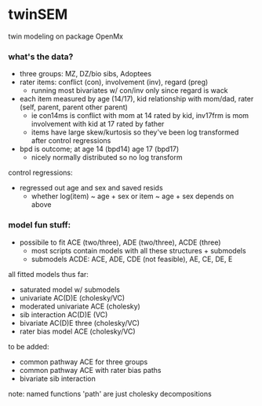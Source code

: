 # twinSEM
twin modeling on package OpenMx 

### what's the data?
- three groups: MZ, DZ/bio sibs, Adoptees
- rater items: conflict (con), involvement (inv), regard (preg)
  - running most bivariates w/ con/inv only since regard is wack
- each item measured by age (14/17), kid relationship with mom/dad, rater (self, parent, parent other parent)
  - ie con14ms is conflict with mom at 14 rated by kid, inv17frm is mom involvement with kid at 17 rated by father
  - items have large skew/kurtosis so they've been log transformed after control regressions
- bpd is outcome; at age 14 (bpd14) age 17 (bpd17)
  - nicely normally distributed so no log transform

control regressions:
- regressed out age and sex and saved resids 
  - whether log(item) ~ age + sex or item ~ age + sex depends on above

### model fun stuff:
- possibile to fit ACE (two/three), ADE (two/three), ACDE (three) 
  - most scripts contain models with all these structures + submodels
  - submodels ACDE: ACE, ADE, CDE (not feasible), AE, CE, DE, E

all fitted models thus far:
- saturated model w/ submodels
- univariate AC(D)E (cholesky/VC)
- moderated univariate ACE (cholesky)
- sib interaction AC(D)E (VC)
- bivariate AC(D)E three (cholesky/VC)
- rater bias model ACE (cholesky/VC)

to be added:
- common pathway ACE for three groups
- common pathway ACE with rater bias paths
- bivariate sib interaction

note: named functions 'path' are just cholesky decompositions



